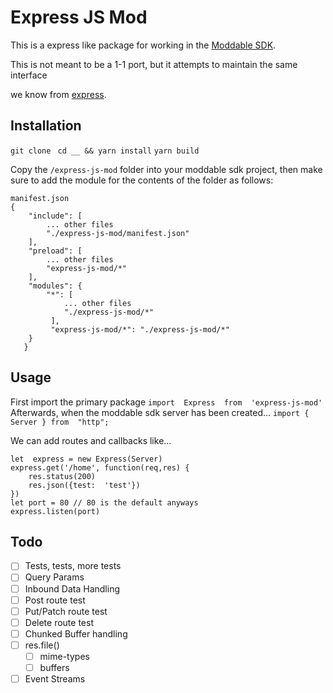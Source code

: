 
# Express JS Mod

This is a express like package for working in the [Moddable SDK](https://www.moddable.com/).

This is not meant to be a 1-1 port, but it attempts to maintain the same interface

we know from [express](https://expressjs.com/).

## Installation
`git clone `
`cd __ && yarn install`
`yarn build`

Copy the `/express-js-mod` folder into your moddable sdk project,
then make sure to add the module for the contents of the folder as follows:

    manifest.json
    {
	    "include": [
		    ... other files
		    "./express-js-mod/manifest.json"
	    ],
	    "preload": [
		    ... other files
		    "express-js-mod/*"
	    ],
	    "modules": {
		    "*": [
				... other files
			    "./express-js-mod/*"
			 ],
			 "express-js-mod/*": "./express-js-mod/*"
		}
	   }

## Usage
First import the primary package
`import  Express  from  'express-js-mod'`
Afterwards, when the moddable sdk server has been created...
`import { Server } from  "http";`

We can add routes and callbacks like...

    let  express = new Express(Server)
    express.get('/home', function(req,res) {
		res.status(200)
	    res.json({test:  'test'})
    })
    let port = 80 // 80 is the default anyways
    express.listen(port)

## Todo

 - [ ] Tests, tests, more tests
 - [ ] Query Params
 - [ ] Inbound Data Handling
 - [ ] Post route test
 - [ ] Put/Patch route test
 - [ ] Delete route test
 - [ ] Chunked Buffer handling
 - [ ] res.file()
	 - [ ] mime-types
	 - [ ] buffers
 - [ ] Event Streams
